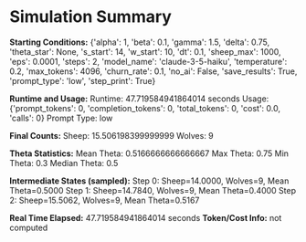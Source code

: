 # Simulation Summary

**Starting Conditions:**
{'alpha': 1, 'beta': 0.1, 'gamma': 1.5, 'delta': 0.75, 'theta_star': None, 's_start': 14, 'w_start': 10, 'dt': 0.1, 'sheep_max': 1000, 'eps': 0.0001, 'steps': 2, 'model_name': 'claude-3-5-haiku', 'temperature': 0.2, 'max_tokens': 4096, 'churn_rate': 0.1, 'no_ai': False, 'save_results': True, 'prompt_type': 'low', 'step_print': True}

**Runtime and Usage:**
Runtime: 47.719584941864014 seconds
Usage: {'prompt_tokens': 0, 'completion_tokens': 0, 'total_tokens': 0, 'cost': 0.0, 'calls': 0}
Prompt Type: low

**Final Counts:**
Sheep: 15.506198399999999
Wolves: 9

**Theta Statistics:**
Mean Theta: 0.5166666666666667
Max Theta: 0.75
Min Theta: 0.3
Median Theta: 0.5

**Intermediate States (sampled):**
Step 0: Sheep=14.0000, Wolves=9, Mean Theta=0.5000
Step 1: Sheep=14.7840, Wolves=9, Mean Theta=0.4000
Step 2: Sheep=15.5062, Wolves=9, Mean Theta=0.5167

**Real Time Elapsed:** 47.719584941864014 seconds
**Token/Cost Info:** not computed